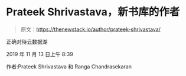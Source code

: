 # Prateek Shrivastava，新书库的作者

> 原文：<https://thenewstack.io/author/prateek-shrivastava/>

正确对待云数据湖

2019 年 11 月 13 日上午 8:39

作者:Prateek Shrivastava 和 Ranga Chandrasekaran